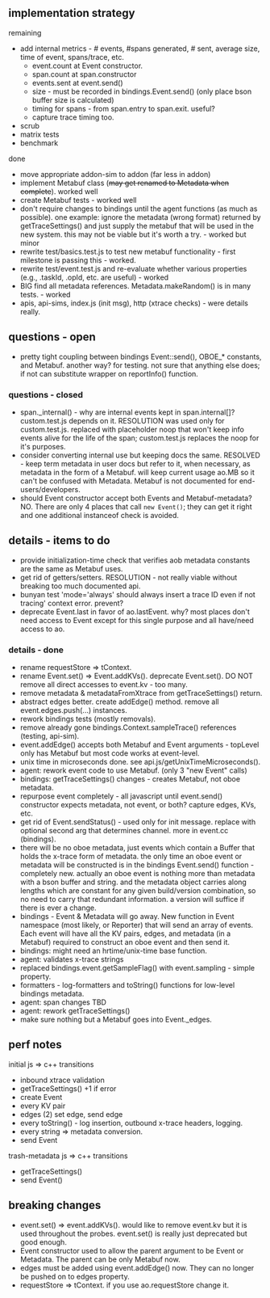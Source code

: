 
## implementation strategy

remaining
- add internal metrics - # events, #spans generated, # sent, average size, time of event, spans/trace, etc.
  - event.count at Event constructor.
  - span.count at span.constructor
  - events.sent at event.send()
  - size - must be recorded in bindings.Event.send() (only place bson buffer size is calculated)
  - timing for spans - from span.entry to span.exit. useful?
  - capture trace timing too.
- scrub
- matrix tests
- benchmark

done
- move appropriate addon-sim to addon (far less in addon)
- implement Metabuf class (~~may get renamed to Metadata when complete~~). worked well
- create Metabuf tests - worked well
- don't require changes to bindings until the agent functions (as much as possible). one
example: ignore the metadata (wrong format) returned by getTraceSettings() and just
supply the metabuf that will be used in the new system. this may not be viable but it's
worth a try. - worked but minor
- rewrite test/basics.test.js to test new metabuf functionality - first milestone is passing
this - worked.
- rewrite test/event.test.js and re-evaluate whether various properties (e.g., .taskId, .opId,
 etc. are useful) - worked
- BIG find all metadata references. Metadata.makeRandom() is in many tests. - worked
- apis, api-sims, index.js (init msg), http (xtrace checks) - were details really.

## questions - open

- pretty tight coupling between bindings Event::send(), OBOE_* constants, and Metabuf. another way?
for testing. not sure that anything else does; if not can substitute wrapper on reportInfo() function.

### questions - closed

- span._internal() - why are internal events kept in span.internal[]? custom.test.js depends on it. RESOLUTION
was used only for custom.test.js. replaced with placeholder noop that won't keep info events alive for the
life of the span; custom.test.js replaces the noop for it's purposes.
- consider converting internal use but keeping docs the same. RESOLVED - keep term metadata in user docs
but refer to it, when necessary, as metadata in the form of a Metabuf. will keep current usage ao.MB so
it can't be confused with Metadata. Metabuf is not documented for end-users/developers.
- should Event constructor accept both Events and Metabuf-metadata? NO. There are only 4 places that
call `new Event()`; they can get it right and one additional instanceof check is avoided.

## details - items to do

- provide initialization-time check that verifies aob metadata constants are the same
  as Metabuf uses.
- get rid of getters/setters. RESOLUTION - not really viable without breaking too much documented api.
- bunyan test 'mode=\'always\' should always insert a trace ID even if not tracing'
context error. prevent?
- deprecate Event.last in favor of ao.lastEvent. why? most places don't need access
to Event except for this single purpose and all have/need access to ao.

### details - done ##

- rename requestStore => tContext.
- rename Event.set() => Event.addKVs(). deprecate Event.set(). DO NOT remove all direct accesses to event.kv - too many.
- remove metadata & metadataFromXtrace from getTraceSettings() return.
- abstract edges better. create addEdge() method. remove all event.edges.push(...) instances.
- rework bindings tests (mostly removals).
- remove already gone bindings.Context.sampleTrace() references (testing, api-sim).
- event.addEdge() accepts both Metabuf and Event arguments - topLevel only has Metabuf but most code works at event-level.
- unix time in microseconds done. see api.js/getUnixTimeMicroseconds().
- agent: rework event code to use Metabuf. (only 3 "new Event" calls)
- bindings: getTraceSettings() changes - creates Metabuf, not oboe metadata.
- repurpose event completely - all javascript until event.send()
  constructor expects metadata, not event, or both? capture edges, KVs, etc.
- get rid of Event.sendStatus() - used only for init message. replace with optional second arg that
  determines channel. more in event.cc (bindings).
- there will be no oboe metadata, just events which contain a Buffer that holds the x-trace form of metadata.
  the only time an oboe event or metadata will be constructed is in the bindings Event.send() function -
  completely new. actually an oboe event is nothing more than metadata with a bson buffer and string. and the
  metadata object carries along lengths which are constant for any given build/version combination, so no need
  to carry that redundant information. a version will suffice if there is ever a change.
- bindings - Event & Metadata will go away. New function in Event namespace (most likely, or Reporter) that
  will send an array of events. Each event will have all the KV pairs, edges, and metadata (in a Metabuf)
  required to construct an oboe event and then send it.
- bindings: might need an hrtime/unix-time base function.
- agent: validates x-trace strings
- replaced bindings.event.getSampleFlag() with event.sampling - simple property.
- formatters - log-formatters and toString() functions for low-level bindings metadata.
- agent: span changes TBD
- agent: rework getTraceSettings()
- make sure nothing but a Metabuf goes into Event._edges.

## perf notes

initial js => c++ transitions
- inbound xtrace validation
- getTraceSettings() +1 if error
- create Event
- every KV pair
- edges (2) set edge, send edge
- every toString() - log insertion, outbound x-trace headers, logging.
- every string => metadata conversion.
- send Event

trash-metadata js => c++ transitions
- getTraceSettings()
- send Event()

## breaking changes

- event.set() => event.addKVs(). would like to remove event.kv but it is used throughout
the probes. event.set() is really just deprecated but good enough.
- Event constructor used to allow the parent argument to be Event or Metadata. The parent
can be only Metabuf now.
- edges must be added using event.addEdge() now. They can no longer be pushed on to edges
property.
- requestStore => tContext. if you use ao.requestStore change it.
